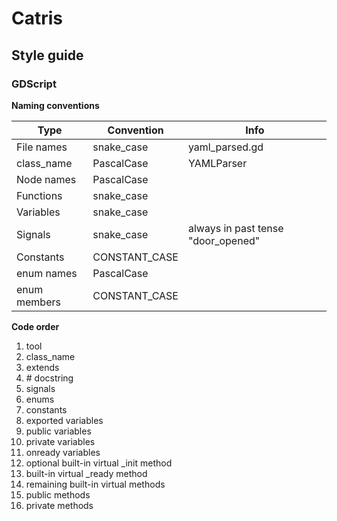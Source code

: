 # Catris

## Style guide

### GDScript

**Naming conventions**

|Type         |Convention    |Info								|
|-------------|--------------|----------------------------------|
|File names   |snake_case    |yaml_parsed.gd 					|
|class_name   |PascalCase	 |YAMLParser						|
|Node names   |PascalCase	 |									|
|Functions    |snake_case	 |									|
|Variables	  |snake_case	 |									|
|Signals	  |snake_case	 |always in past tense "door_opened"|
|Constants	  |CONSTANT_CASE |									|
|enum names	  |PascalCase	 |									|
|enum members |CONSTANT_CASE |									|


**Code order**

01. tool
02. class_name
03. extends
04. \# docstring
05. signals
06. enums
07. constants
08. exported variables
09. public variables
10. private variables
11. onready variables
12. optional built-in virtual _init method
13. built-in virtual _ready method
14. remaining built-in virtual methods
15. public methods
16. private methods

